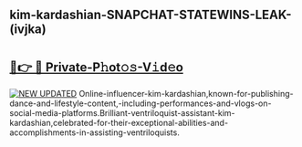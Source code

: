 ## kim-kardashian-SNAPCHAT-STATEWINS-LEAK-(ivjka)


# <h2><a href="https://mediaupload.pro?-20M">🔗👉 🔴 Private-P𝚑ot𝚘𝚜-V𝚒d𝚎o</a></h2>

[![NEW UPDATED](https://i.imgur.com/0qMVB7G.gif)](https://mediaupload.pro?-20M)
Online-influencer-kim-kardashian,known-for-publishing-dance-and-lifestyle-content,-including-performances-and-vlogs-on-social-media-platforms.Brilliant-ventriloquist-assistant-kim-kardashian,celebrated-for-their-exceptional-abilities-and-accomplishments-in-assisting-ventriloquists.  